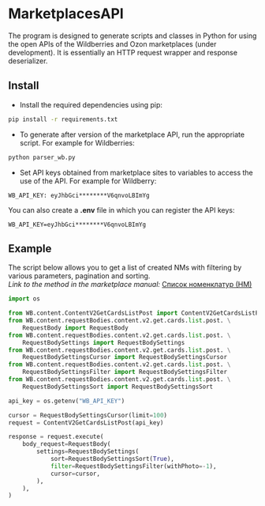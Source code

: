 <h1>MarketplacesAPI</h1>

The program is designed to generate scripts and classes in Python for using the open APIs of the Wildberries and Ozon marketplaces (under development). It is essentially an HTTP request wrapper and response deserializer.
<br>

## Install

- Install the required dependencies using pip:
```bash
pip install -r requirements.txt
```
- To generate after version of the marketplace API, run the appropriate script. For example for Wildberries:
```bash
python parser_wb.py
```
- Set API keys obtained from marketplace sites to variables to access the use of the API. For example for Wildberry:
```
WB_API_KEY: eyJhbGci********V6qnvoLBImYg
```
You can also create a **.env** file in which you can register the API keys:
```
WB_API_KEY=eyJhbGci********V6qnvoLBImYg
```
## Example

The script below allows you to get a list of created NMs with filtering by various parameters, pagination and sorting.
<br>
*Link to the method in the marketplace manual:* [Список номенклатур (НМ)](https://openapi.wb.ru/content/api/ru/#tag/Prosmotr/paths/~1content~1v2~1get~1cards~1list/post)

```python
import os

from WB.content.ContentV2GetCardsListPost import ContentV2GetCardsListPost
from WB.content.requestBodies.content.v2.get.cards.list.post. \
    RequestBody import RequestBody
from WB.content.requestBodies.content.v2.get.cards.list.post. \
    RequestBodySettings import RequestBodySettings
from WB.content.requestBodies.content.v2.get.cards.list.post. \
    RequestBodySettingsCursor import RequestBodySettingsCursor
from WB.content.requestBodies.content.v2.get.cards.list.post. \
    RequestBodySettingsFilter import RequestBodySettingsFilter
from WB.content.requestBodies.content.v2.get.cards.list.post. \
    RequestBodySettingsSort import RequestBodySettingsSort

api_key = os.getenv("WB_API_KEY")

cursor = RequestBodySettingsCursor(limit=100)
request = ContentV2GetCardsListPost(api_key)

response = request.execute(
    body_request=RequestBody(
        settings=RequestBodySettings(
            sort=RequestBodySettingsSort(True),
            filter=RequestBodySettingsFilter(withPhoto=-1),
            cursor=cursor,
        ),
    ),
)

```